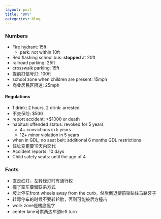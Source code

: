 ```yaml
---
layout: post
title: "DMV"
categories: blog
---
```


### Numbers
* Fire hydrant: 15ft
    * park: not within 10ft
* Red flashing school bus: **stopped** at 20ft
* railroad parking: 25ft
* crosswalk parking: 15ft
* 提前打信号灯: 100ft
* school zone when children are present: 15mph
* 商业居民区限速: 25mph

#### Regulations
* 1 drink: 2 hours, 2 drink: arrested
* 不交保险: $500
* report accident: >$1000 or death
* habitual offended status: revoked for 5 years
    * 4+ convictions in 5 years
    * 12+ minor violation in 5 years
* when in GDL, no seat belt: additional 6 months GDL restrictions
* 住址变更要10天内交代
* Accident reports: 10 days
* Child safety seats: until the age of 4

### Facts
* 直走红灯，左转绿灯时有通行权
* 撞了空车要留联系方式
* 坡上停车front wheels away from the curb，然后倒退使前轮贴住马路牙子
* 转弯停车的时候不要转轮胎，否则可能被后方撞击
* work zone是橘底黑字
* center lane可供两边车道left turn
